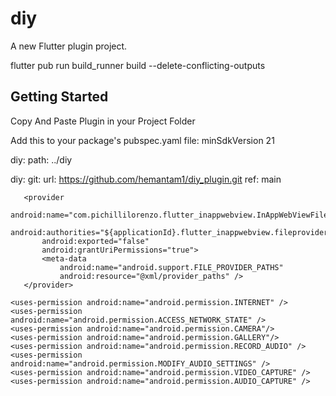 # diy

A new Flutter plugin project.

flutter pub run build_runner build --delete-conflicting-outputs
## Getting Started
Copy And Paste Plugin in your Project Folder

Add this to your package's pubspec.yaml file:
minSdkVersion 21

diy:
    path: ../diy


diy:
    git:
      url: https://github.com/hemantam1/diy_plugin.git
      ref: main



       <provider
           android:name="com.pichillilorenzo.flutter_inappwebview.InAppWebViewFileProvider"
           android:authorities="${applicationId}.flutter_inappwebview.fileprovider"
           android:exported="false"
           android:grantUriPermissions="true">
           <meta-data
               android:name="android.support.FILE_PROVIDER_PATHS"
               android:resource="@xml/provider_paths" />
       </provider>

    <uses-permission android:name="android.permission.INTERNET" />
    <uses-permission android:name="android.permission.ACCESS_NETWORK_STATE" />
    <uses-permission android:name="android.permission.CAMERA"/>
    <uses-permission android:name="android.permission.GALLERY"/>
    <uses-permission android:name="android.permission.RECORD_AUDIO" />
    <uses-permission android:name="android.permission.MODIFY_AUDIO_SETTINGS" />
    <uses-permission android:name="android.permission.VIDEO_CAPTURE" />
    <uses-permission android:name="android.permission.AUDIO_CAPTURE" />

